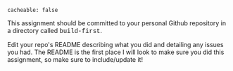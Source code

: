 ```
cacheable: false
```

This assignment should be committed to your personal Github repository in a directory called <span style="font-family: 'Courier New', Courier, 'Lucida Sans Typewriter', 'Lucida Typewriter', monospace;">build-first</span>.

Edit your repo's README describing what you did and detailing any issues you had. The README is the first place I will look to make sure you did this assignment, so make sure to include/update it!
